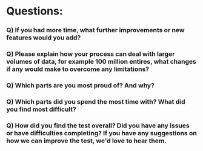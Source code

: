 
# Questions:

### Q) If you had more time, what further improvements or new features would you add?

### Q) Please explain how your process can deal with larger volumes of data, for example 100 million entires, what changes if any would make to overcome any limitations?

### Q) Which parts are you most proud of? And why?

### Q) Which parts did you spend the most time with? What did you find most difficult?

### Q) How did you find the test overall? Did you have any issues or have difficulties completing? If you have any suggestions on how we can improve the test, we'd love to hear them.
